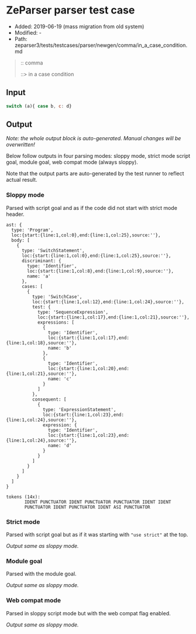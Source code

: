 # ZeParser parser test case

- Added: 2019-06-19 (mass migration from old system)
- Modified: -
- Path: zeparser3/tests/testcases/parser/newgen/comma/in_a_case_condition.md

> :: comma
>
> ::> in a case condition

## Input

`````js
switch (a){ case b, c: d}
`````

## Output

_Note: the whole output block is auto-generated. Manual changes will be overwritten!_

Below follow outputs in four parsing modes: sloppy mode, strict mode script goal, module goal, web compat mode (always sloppy).

Note that the output parts are auto-generated by the test runner to reflect actual result.

### Sloppy mode

Parsed with script goal and as if the code did not start with strict mode header.

`````
ast: {
  type: 'Program',
  loc:{start:{line:1,col:0},end:{line:1,col:25},source:''},
  body: [
    {
      type: 'SwitchStatement',
      loc:{start:{line:1,col:0},end:{line:1,col:25},source:''},
      discriminant: {
        type: 'Identifier',
        loc:{start:{line:1,col:8},end:{line:1,col:9},source:''},
        name: 'a'
      },
      cases: [
        {
          type: 'SwitchCase',
          loc:{start:{line:1,col:12},end:{line:1,col:24},source:''},
          test: {
            type: 'SequenceExpression',
            loc:{start:{line:1,col:17},end:{line:1,col:21},source:''},
            expressions: [
              {
                type: 'Identifier',
                loc:{start:{line:1,col:17},end:{line:1,col:18},source:''},
                name: 'b'
              },
              {
                type: 'Identifier',
                loc:{start:{line:1,col:20},end:{line:1,col:21},source:''},
                name: 'c'
              }
            ]
          },
          consequent: [
            {
              type: 'ExpressionStatement',
              loc:{start:{line:1,col:23},end:{line:1,col:24},source:''},
              expression: {
                type: 'Identifier',
                loc:{start:{line:1,col:23},end:{line:1,col:24},source:''},
                name: 'd'
              }
            }
          ]
        }
      ]
    }
  ]
}

tokens (14x):
       IDENT PUNCTUATOR IDENT PUNCTUATOR PUNCTUATOR IDENT IDENT
       PUNCTUATOR IDENT PUNCTUATOR IDENT ASI PUNCTUATOR
`````

### Strict mode

Parsed with script goal but as if it was starting with `"use strict"` at the top.

_Output same as sloppy mode._

### Module goal

Parsed with the module goal.

_Output same as sloppy mode._

### Web compat mode

Parsed in sloppy script mode but with the web compat flag enabled.

_Output same as sloppy mode._
